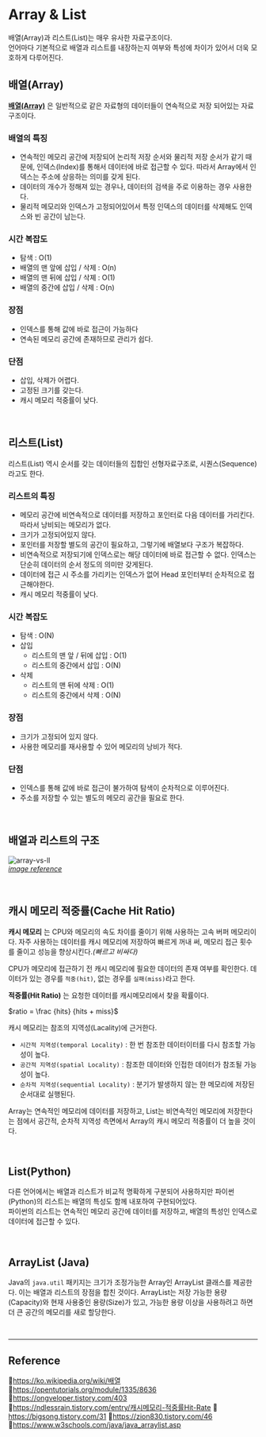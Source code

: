 # Array & List

배열(Array)과 리스트(List)는 매우 유사한 자료구조이다.  
언어마다 기본적으로 배열과 리스트를 내장하는지 여부와 특성에 차이가 있어서 더욱 모호하게 다루어진다.


## 배열(Array)

[**배열(Array)**](https://github.com/da-in/tech-interview-study/blob/main/CS%20Deep%20Dive/Data%20Structure/Array.md) 은 일반적으로 같은 자료형의 데이터들이 연속적으로 저장 되어있는 자료구조이다.

### 배열의 특징

- 연속적인 메모리 공간에 저장되어 논리적 저장 순서와 물리적 저장 순서가 같기 때문에, 인덱스(Index)를 통해서 데이터에 바로 접근할 수 있다. 따라서 Array에서 인덱스는 주소에 상응하는 의미를 갖게 된다.
- 데이터의 개수가 정해져 있는 경우나, 데이터의 검색을 주로 이용하는 경우 사용한다.
- 물리적 메모리와 인덱스가 고정되어있어서 특정 인덱스의 데이터를 삭제해도 인덱스와 빈 공간이 남는다.
  
### 시간 복잡도
- 탐색 : O(1)
- 배열의 맨 앞에 삽입 / 삭제 : O(n)
- 배열의 맨 뒤에 삽입 / 삭졔 : O(1)
- 배열의 중간에 삽입 / 삭제 : O(n)
  
### 장점
- 인덱스를 통해 값에 바로 접근이 가능하다
- 연속된 메모리 공간에 존재하므로 관리가 쉽다.
  
### 단점
- 삽입, 삭제가 어렵다.
- 고정된 크기를 갖는다.
- 캐시 메모리 적중률이 낮다.
  

<br/>

## 리스트(List)

리스트(List) 역시 순서를 갖는 데이터들의 집합인 선형자료구조로, 시퀀스(Sequence)라고도 한다.

### 리스트의 특징

- 메모리 공간에 비연속적으로 데이터를 저장하고 포인터로 다음 데이터를 가리킨다. 따라서 낭비되는 메모리가 없다.
- 크기가 고정되어있지 않다.
- 포인터를 저장할 별도의 공간이 필요하고, 그렇기에 배열보다 구조가 복잡하다.
- 비연속적으로 저장되기에 인덱스로는 해당 데이터에 바로 접근할 수 없다. 인덱스는 단순히 데이터의 순서 정도의 의미만 갖게된다.
- 데이터에 접근 시 주소를 가리키는 인덱스가 없어 Head 포인터부터 순차적으로 접근해야한다.
- 캐시 메모리 적중률이 낮다.

### 시간 복잡도
- 탐색 : O(N)
- 삽입
  - 리스트의 맨 앞 / 뒤에 삽입 : O(1)
  - 리스트의 중간에서 삽입 : O(N)
- 삭제
  - 리스트의 맨 뒤에 삭제 : O(1)
  - 리스트의 중간에서 삭제 : O(N)

### 장점

- 크기가 고정되어 있지 않다.
- 사용한 메모리를 재사용할 수 있어 메모리의 낭비가 적다.
  
### 단점
- 인덱스를 통해 값에 바로 접근이 불가하여 탐색이 순차적으로 이루어진다.
- 주소를 저장할 수 있는 별도의 메모리 공간을 필요로 한다.

<br/>

## 배열과 리스트의 구조

![array-vs-ll](https://user-images.githubusercontent.com/66757141/212114948-d0b2142b-b4d9-4e3e-82e9-913bbdc0ff24.png)<br/>
_[image reference](https://www.interviewbit.com/courses/programming/linked-lists/arrays-vs-linked-lists/)_

<br/>

## 캐시 메모리 적중률(Cache Hit Ratio)

**캐시 메모리** 는 CPU와 메모리의 속도 차이를 줄이기 위해 사용하는 고속 버퍼 메모리이다. 자주 사용하는 데이터를 캐시 메모리에 저장하여 빠르게 꺼내 써, 메모리 접근 횟수를 줄이고 성능을 향상시킨다._(빠르고 비싸다)_

CPU가 메모리에 접근하기 전 캐시 메모리에 필요한 데이터의 존재 여부를 확인한다. 데이터가 있는 경우를 `적중(hit)`, 없는 경우를 `실패(miss)`라고 한다.

**적중률(Hit Ratio)** 는 요청한 데이터를 캐시메모리에서 찾을 확률이다.

$ratio = \frac {hits} {hits + miss}$

캐시 메모리는 참조의 지역성(Lacality)에 근거한다.

- `시간적 지역성(temporal Locality)` : 한 번 참조한 데이터이터를 다시 참조할 가능성이 높다.
- `공간적 지역성(spatial Locality)` : 참조한 데이터와 인접한 데이터가 참조될 가능성이 높다.
- `순차적 지역성(sequential Locality)` : 분기가 발생하지 않는 한 메모리에 저장된 순서대로 실행된다.

Array는 연속적인 메모리에 데이터를 저장하고, List는 비연속적인 메모리에 저장한다는 점에서 공간적, 순차적 지역성 측면에서 Array의 캐시 메모리 적중률이 더 높을 것이다.

<br/>

## List(Python)

다른 언어에서는 배열과 리스트가 비교적 명확하게 구분되어 사용하지만 파이썬(Python)의 리스트는 배열의 특성도 함께 내포하여 구현되어있다.  
파이썬의 리스트는 연속적인 메모리 공간에 데이터를 저장하고, 배열의 특성인 인덱스로 데이터에 접근할 수 있다.

<br/>

## ArrayList (Java)

Java의 `java.util` 패키지는 크기가 조정가능한 Array인 ArrayList 클래스를 제공한다. 이는 배열과 리스트의 장점을 합친 것이다.
ArrayList는 저장 가능한 용량(Capacity)와 현재 사용중인 용량(Size)가 있고, 가능한 용량 이상을 사용하려고 하면 더 큰 공간의 메모리를 새로 할당한다.

<br/>

---

## Reference

📄https://ko.wikipedia.org/wiki/배열  
📄https://opentutorials.org/module/1335/8636  
📄https://ongveloper.tistory.com/403  
📄https://ndlessrain.tistory.com/entry/캐시메모리-적중률Hit-Rate
📄https://bigsong.tistory.com/31
📄https://zion830.tistory.com/46  
📄https://www.w3schools.com/java/java_arraylist.asp
